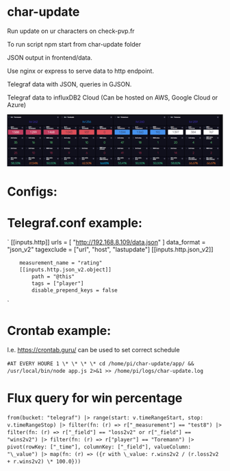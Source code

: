 # char-update

Run update on ur characters on check-pvp.fr

To run script npm start from char-update folder

JSON output in frontend/data.

Use nginx or express to serve data to http endpoint.

Telegraf data with JSON, queries in GJSON.

Telegraf data to influxDB2 Cloud (Can be hosted on AWS, Google Cloud or Azure)



![alt text](https://github.com/toremann/char-update/blob/dev/influxdb_rating_dash.png "InfluxDB dash")

# Configs:

# Telegraf.conf example:
`
[[inputs.http]]
urls = [
"http://192.168.8.109/data.json"
]
data_format = "json_v2"
tagexclude = ["url", "host", "lastupdate"]
[[inputs.http.json_v2]]

        measurement_name = "rating"
        [[inputs.http.json_v2.object]]
            path = "@this"
            tags = ["player"]
            disable_prepend_keys = false
`

# Crontab example:

I.e. https://crontab.guru/ can be used to set correct schedule

`
#AT EVERY HOURE
1 \* \* \* \* cd /home/pi/char-update/app/ && /usr/local/bin/node app.js 2>&1 >> /home/pi/logs/char-update.log
`

# Flux query for win percentage
`
from(bucket: "telegraf")
|> range(start: v.timeRangeStart, stop: v.timeRangeStop)
|> filter(fn: (r) => r["_measurement"] == "test8")
|> filter(fn: (r) => r["_field"] == "loss2v2" or r["_field"] == "wins2v2")
|> filter(fn: (r) => r["player"] == "Toremann")
|> pivot(rowKey: ["_time"], columnKey: ["_field"], valueColumn: "\_value")
|> map(fn: (r) => ({r with \_value: r.wins2v2 / (r.loss2v2 + r.wins2v2) \* 100.0}))
`
